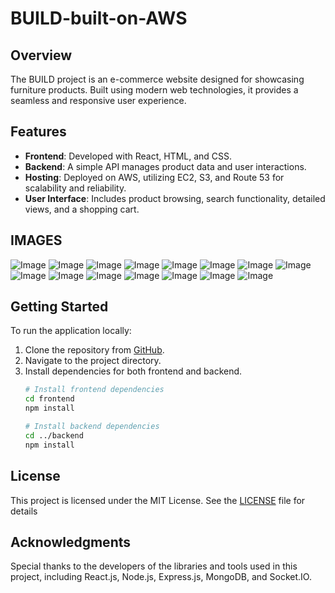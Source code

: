 # BUILD-built-on-AWS

## Overview
The BUILD project is an e-commerce website designed for showcasing furniture products. Built using modern web technologies, it provides a seamless and responsive user experience.

## Features
- **Frontend**: Developed with React, HTML, and CSS.
- **Backend**: A simple API manages product data and user interactions.
- **Hosting**: Deployed on AWS, utilizing EC2, S3, and Route 53 for scalability and reliability.
- **User Interface**: Includes product browsing, search functionality, detailed views, and a shopping cart.

## IMAGES
![Image](Images/Screenshot1.png)
![Image](Images/Screenshot2.png)
![Image](Images/Screenshot3.png)
![Image](Images/Screenshot4.png)
![Image](Images/Screenshot5.png)
![Image](Images/Screenshot6.png)
![Image](Images/Screenshot7.png)
![Image](Images/Screenshot8.png)
![Image](Images/Screenshot9.png)
![Image](Images/Screenshot10.png)
![Image](Images/Screenshot11.png)
![Image](Images/Screenshot12.png)
![Image](Images/Screenshot13.png)
![Image](Images/Screenshot14.png)
![Image](Images/Screenshot15.png)


## Getting Started
To run the application locally:
1. Clone the repository from [GitHub](https://github.com/Jashan-panwa/TextZ).
2. Navigate to the project directory.
3. Install dependencies for both frontend and backend.
   ```bash
   # Install frontend dependencies
   cd frontend
   npm install

   # Install backend dependencies
   cd ../backend
   npm install

## License
This project is licensed under the MIT License. See the [LICENSE](./LICENSE) file for details

## Acknowledgments
Special thanks to the developers of the libraries and tools used in this project, including React.js, Node.js, Express.js, MongoDB, and Socket.IO.

